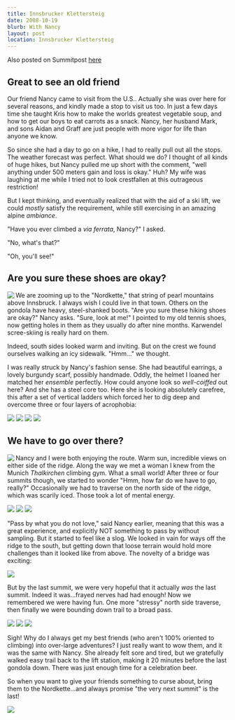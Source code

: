 ```yaml
---
title: Innsbrucker Klettersteig
date: 2008-10-19
blurb: With Nancy
layout: post
location: Innsbrucker Klettersteig
---
```


Also posted on Summitpost [here](http://www.summitpost.org/innsbrucker-klettersteig/460677)

Great to see an old friend
---

Our friend Nancy came to visit from the U.S.. Actually she was over here for several reasons, and kindly made a stop to visit us too. In just a few days time she taught Kris how to make the worlds greatest vegetable soup, and how to get our boys to eat carrots as a snack. Nancy, her husband Mark, and sons Aidan and Graff are just people with more vigor for life than anyone we know. 

So since she had a day to go on a hike, I had to really pull out all the stops. The weather forecast was perfect. What should we do? I thought of all kinds of huge hikes, but Nancy pulled me up short with the comment, "well anything under 500 meters gain and loss is okay." Huh? My wife was laughing at me while I tried not to look crestfallen at this outrageous restriction!

But I kept thinking, and eventually realized that with the aid of a ski lift, we could <i>mostly</i> satisfy the requirement, while still exercising in an amazing alpine <i>ambiance</i>. 

"Have you ever climbed a <i>via ferrata</i>, Nancy?" I asked.

"No, what's that?"

"Oh, you'll see!"

Are you sure these shoes are okay?
---

<a href="http://www.flickr.com/photos/ripsawridge/2959588336/"><img align="left" src="http://farm4.static.flickr.com/3040/2959588336_3a9aba3268.jpg"></a>

We are zooming up to the "Nordkette," that string of pearl mountains above Innsbruck. I always wish I could live in that town. Others on the gondola have heavy, steel-shanked boots. "Are you sure these hiking shoes are okay?" Nancy asks. "Sure, look at me!" I pointed to my old tennis shoes, now getting holes in them as they usually do after nine months. Karwendel scree-skiing is really hard on them.

Indeed, south sides looked warm and inviting. But on the crest we found ourselves walking an icy sidewalk. "Hmm..." we thought.

I was really struck by Nancy's fashion sense. She had beautiful earrings, a lovely burgundy scarf, possibly handmade. Oddly, the helmet I loaned her matched her <i>ensemble</i> perfectly. How could anyone look so <i>well-coiffed</i> out here? And she has a steel core too. Here she is looking absolutely carefree, this after a set of vertical ladders which forced her to dig deep and overcome three or four layers of acrophobia:

<a href="http://www.flickr.com/photos/ripsawridge/2958750037/"><img src="http://farm4.static.flickr.com/3244/2958750037_57f463d6cc.jpg"></a>
<a href="http://www.flickr.com/photos/ripsawridge/2959592180/"><img src="http://farm4.static.flickr.com/3017/2959592180_045c8c9f1d.jpg"></a>
<a href="http://www.flickr.com/photos/ripsawridge/2958750763/"><img src="http://farm4.static.flickr.com/3243/2958750763_b470b3598a.jpg"></a>
<a href="http://www.flickr.com/photos/ripsawridge/2958749073/"><img src="http://farm4.static.flickr.com/3022/2958749073_cbe6f6e72e.jpg"></a>


We have to go over there?
---

<a href="http://www.flickr.com/photos/ripsawridge/2959598418/"><img align="left" src="http://farm4.static.flickr.com/3003/2959598418_e19c2681f8.jpg"></a>

Nancy and I were both enjoying the route. Warm sun, incredible views on either side of the ridge. Along the way we met a woman I knew from the Munich <i>Thalkirchen</i> climbing gym. What a small world! After three or four summits though, we started to wonder "Hmm, how far do we have to go, really?" Occasionally we had to traverse on the north side of the ridge, which was scarily iced. Those took a lot of mental energy.

<a href="http://www.flickr.com/photos/ripsawridge/2958760915/"><img src="http://farm4.static.flickr.com/3204/2958760915_3e84beb25f.jpg"></a>
<a href="http://www.flickr.com/photos/ripsawridge/2959601030/"><img src="http://farm4.static.flickr.com/3212/2959601030_10b654ddce.jpg"></a>
<a href="http://www.flickr.com/photos/ripsawridge/2958756571/"><img src="http://farm4.static.flickr.com/3149/2958756571_1a90190039.jpg"></a>

"Pass by what you do not love," said Nancy earlier, meaning that this was a great experience, and explicitly NOT something to pass by without sampling. But it started to feel like a slog. We looked in vain for ways off the ridge to the south, but getting down that loose terrain would hold more challenges than it looked like from above. The novelty of a bridge was exciting:

<a href="http://www.flickr.com/photos/ripsawridge/2959606670/"><img src="http://farm4.static.flickr.com/3214/2959606670_767bab51b6.jpg"></a>

But by the last summit, we were very hopeful that it actually <i>was</i> the last summit. Indeed it was...frayed nerves had had enough! Now we remembered we were having fun. One more "stressy" north side traverse, then finally we were bounding down trail to a broad pass.

<a href="http://www.flickr.com/photos/ripsawridge/2958768233/"><img src="http://farm4.static.flickr.com/3215/2958768233_1aecf6164f.jpg"></a>
<a href="http://www.flickr.com/photos/ripsawridge/2959613042/"><img src="http://farm4.static.flickr.com/3041/2959613042_3f2cc31b01.jpg"></a>
<a href="http://www.flickr.com/photos/ripsawridge/2958771433/"><img src="http://farm4.static.flickr.com/3034/2958771433_1eaae59a86.jpg"></a>

Sigh! Why do I always get my best friends (who aren't 100% oriented to climbing) into over-large adventures? I just really want to wow them, and it was the same with Nancy. She already felt sore and tired, but we gratefully walked easy trail back to the lift station, making it 20 minutes before the last gondola down. There was just enough time for a celebration beer.

So when you want to give your friends something to curse about, bring them to the Nordkette...and always promise "the very next summit" is the last!                    

<a href="http://www.flickr.com/photos/ripsawridge/2959616332/"><img src="http://farm4.static.flickr.com/3274/2959616332_87925079ea.jpg"></a>
                                                               

